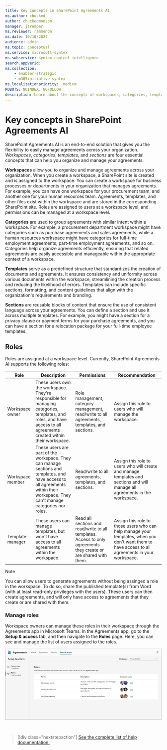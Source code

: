 ```yaml
---
title: Key concepts in SharePoint Agreements AI
ms.author: chucked
author: chuckedmonson
manager: jtremper
ms.reviewer: rammenon
ms.date: 10/10/2024
audience: admin
ms.topic: conceptual
ms.service: microsoft-syntex
ms.subservice: syntex-content-intelligence
search.appverid: 
ms.collection: 
    - enabler-strategic
    - m365initiative-syntex
ms.localizationpriority:  medium
ROBOTS: NOINDEX, NOFOLLOW
description: Learn about the concepts of workspaces, categories, templates, and sections in the SharePoint Agreements AI solution.
---
```


# Key concepts in SharePoint Agreements AI

SharePoint Agreements AI is an end-to-end solution that gives you the flexibility to easily manage agreements across your organization. *Workspaces*, *categories*, *templates*, and *sections* are four essential concepts that can help you organize and manage your agreements.

**Workspaces** allow you to organize and manage agreements across your organization. When you create a workspace, a SharePoint site is created and is assigned to the workspace. You can create a workspace for business processes or departments in your organization that manages agreements. For example, you can have one workspace for your procurement team, and another one for your human resources team. Agreements, templates, and other files exist within the workspace and are stored in the corresponding SharePoint site. Roles are assigned to users at a workspace level, and permissions can be managed at a workspace level.

**Categories** are used to group agreements with similar intent within a workspace. For example, a procurement department workspace might have categories such as purchase agreements and sales agreements, while a human resources workspace might have categories for full-time employment agreements, part-time employment agreements, and so on. Categories help organize agreements efficiently, ensuring that related agreements are easily accessible and manageable within the appropriate context of a workspace.

**Templates** serve as a predefined structure that standardizes the creation of documents and agreements. It ensures consistency and uniformity across various documents within the workspace, streamlining the creation process and reducing the likelihood of errors. Templates can include specific sections, formatting, and content guidelines that align with the organization's requirements and branding.

**Sections** are reusable blocks of content that ensure the use of consistent language across your agreements. You can define a section and use it across multiple templates. For example, you might have a section for a privacy clause or payment terms for your purchase agreements, and you can have a section for a relocation package for your full-time employee templates.

## Roles

Roles are assigned at a workspace level. Currently, SharePoint Agreements AI supports the following roles:

| Role | Description | Permissions  | Recommendation   |
| --- | --- | --- | --- |
| Workspace owner | These users own the workspace. They're responsible for managing categories, templates, and roles, and have access to all agreements created within their workspace. | Role management, category management, read/write to all agreements, templates, and sections. | Assign this role to users who will manage the workspace. |
| Workspace member | These users are part of the workspace. They can manage sections and templates, and have access to all agreements within their workspace. They can't manage categories nor roles. | Read/write to all agreements, templates, and sections. | Assign this role to users who will create and manage templates and sections and will manage all agreements in the workspace. |
| Template manager | These users can manage templates, but won't have access to all agreements within the workspace. | Read all sections and read/write to all templates. Access to only agreements they create or are shared with them. | Assign this role to those users who can help manage your templates, when you don't want them to have access to all agreements in your workspace. |

> [!NOTE]
> You can allow users to generate agreements without being assinged a role in the workspace. To do so, share the published template(s) from Word (with at least read-only privileges with the users). These users can then create agreements, and will only have access to agreements that they create or are shared with them.


### Manage roles

Workspace owners can manage these roles in their workspace through the Agreements app in Microsoft Teams. In the Agreements app, go to the **Setup & access** tab, and then navigate to the **Roles** page. Here, you can see and manage the list of users assigned to the roles.

![A screenshot of Agreements app showing the role management page.](../../media/content-understanding/agreements-roles.png)

<br>

> [!div class="nextstepaction"]
> [See the complete list of help documentation.](agreements-overview.md#help-documentation)

